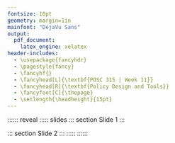 ```yaml
---
fontsize: 10pt
geometry: margin=1in
mainfont: "DejaVu Sans"
output:
  pdf_document:
    latex_engine: xelatex
header-includes:
  - \usepackage{fancyhdr}
  - \pagestyle{fancy}
  - \fancyhf{}
  - \fancyhead[L]{\textbf{POSC 315 | Week 11}}
  - \fancyhead[R]{\textbf{Policy Design and Tools}}
  - \fancyfoot[C]{\thepage}
  - \setlength{\headheight}{15pt}
---
```


:::::: reveal
::::: slides
::: section
Slide 1
:::

::: section
Slide 2
:::
:::::
::::::
